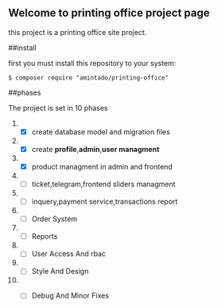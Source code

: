 ## Welcome to printing office project page


this project is a printing office site project.


##install


first you must install this repository to your system:
````
$ composer require "amintado/printing-office"
````

##phases


The project is set in 10 phases

1. - [X] create database model and migration files
2. - [X] create **profile**,**admin**,**user managment**
3. - [X] product managment in admin and frontend
4. - [ ] ticket,telegram,frontend sliders managment
5. - [ ] inquery,payment service,transactions report
6. - [ ] Order System
7. - [ ] Reports
8. - [ ] User Access And rbac
9. - [ ] Style And Design
10. - [ ] Debug And Minor Fixes



